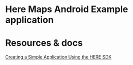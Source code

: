 # Here Maps Android Example application


# Resources & docs

[Creating a Simple Application Using the HERE SDK](https://developer.here.com/mobile-sdks/documentation/android/topics/app-simple.html)
